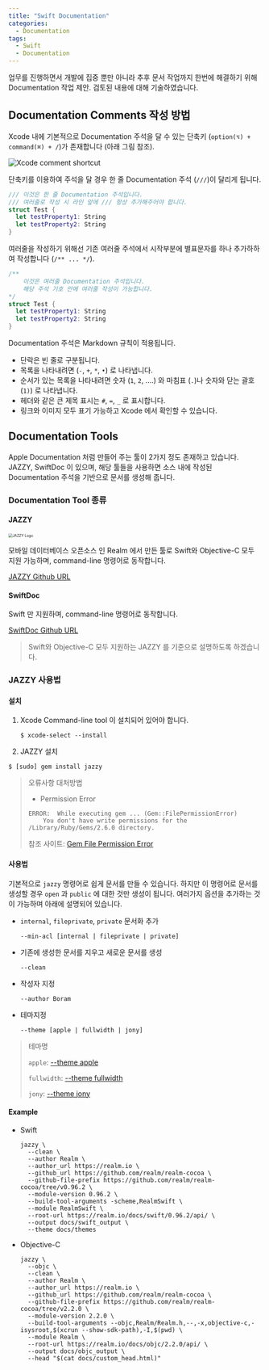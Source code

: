 ```yaml
---
title: "Swift Documentation"
categories:
  - Documentation
tags:
  - Swift
  - Documentation
---
```


업무를 진행하면서 개발에 집중 뿐만 아니라 추후 문서 작업까지 한번에 해결하기 위해 Documentation 작업 제안. 검토된 내용에 대해 기술하였습니다. 

## Documentation Comments 작성 방법

Xcode 내에 기본적으로 Documentation 주석을 달 수 있는 단축키 (```option(⌥) + command(⌘) + /```)가 존재합니다 (아래 그림 참조).

![Xcode comment shortcut](.images/Xcode_comment_documentation.png)

단축키를 이용하여 주석을 달 경우 한 줄 Documentation 주석 (```///```)이 달리게 됩니다.

```swift
/// 이것은 한 줄 Documentation 주석입니다.
/// 여러줄로 작성 시 라인 앞에 /// 항상 추가해주어야 합니다.
struct Test {
  let testProperty1: String
  let testProperty2: String
}
```

여러줄을 작성하기 위해선 기존 여러줄 주석에서 시작부분에 별표문자를 하나 추가하하여 작성합니다 (```/** ... */```).

```swift
/**
	이것은 여러줄 Documentation 주석입니다.
	해당 주석 기호 안에 여러줄 작성이 가능합니다.
*/
struct Test {
  let testProperty1: String
  let testProperty2: String
}
```

Documentation 주석은 Markdown 규칙이 적용됩니다.

- 단락은 빈 줄로 구분됩니다.
- 목록을 나타내려면 (`-`, `+`, `*`, `•`) 로 나타냅니다.
- 순서가 있는 목록을 나타내려면 숫자 (`1`, `2`, ....) 와 마침표 (`.`)나 숫자와 닫는 괄호 (`1)`) 로 나타냅니다.
- 헤더와 같은 큰 제목 표시는 `#`, `=`, `_` 로 표시합니다.
- 링크와 이미지 모두 표기 가능하고 Xcode 에서 확인할 수 있습니다.



## Documentation Tools

Apple Documentation 처럼 만들어 주는 툴이 2가지 정도 존재하고 있습니다. JAZZY, SwiftDoc 이 있으며, 해당 툴들을 사용하면 소스 내에 작성된 Documentation 주석을 기반으로 문서를 생성해 줍니다.

### Documentation Tool 종류

#### JAZZY

<img src="https://github.com/realm/jazzy/blob/master/images/logo.jpg?raw=true" alt="JAZZY Logo" style="zoom:50%;" />

모바일 데이터베이스 오픈소스 인 Realm 에서 만든 툴로 Swift와 Objective-C 모두 지원 가능하며, command-line 명령어로 동작합니다.

[JAZZY Github URL](https://github.com/realm/jazzy)

#### SwiftDoc

Swift 만 지원하며, command-line 명령어로 동작합니다.

[SwiftDoc Github URL](https://github.com/SwiftDocOrg/swift-doc)

> Swift와 Objective-C 모두 지원하는 JAZZY 를 기준으로 설명하도록 하겠습니다.

### JAZZY 사용법

#### 설치

1. Xcode Command-line tool 이 설치되어 있어야 합니다.

   ```
   $ xcode-select --install
   ```

2. JAZZY 설치

```
$ [sudo] gem install jazzy
```

> 오류사항 대처방법
>
> - Permission Error
>
> ```
> ERROR:  While executing gem ... (Gem::FilePermissionError)
>     You don't have write permissions for the /Library/Ruby/Gems/2.6.0 directory.
> ```
>
> 참조 사이트: [Gem File Permission Error](https://jojoldu.tistory.com/288)

#### 사용법

기본적으로 ```jazzy``` 명령어로 쉽게 문서를 만들 수 있습니다. 하지만 이 명령어로 문서를 생성할 경우 ```open``` 과 ```public``` 에 대한 것만 생성이 됩니다. 여러가지 옵션을 추가하는 것이 가능하며 아래에 설명되어 있습니다.

- ```internal```, ```fileprivate```, ```private``` 문서화 추가
  ```
  --min-acl [internal | fileprivate | private]
  ```
- 기존에 생성한 문서를 지우고 새로운 문서를 생성
  ```
  --clean
  ```
- 작성자 지정
  ```
  --author Boram
  ```
- 테마지정
  ```
  --theme [apple | fullwidth | jony]
  ```
> 테마명
>
> ```apple```: [--theme apple](https://realm.io/docs/swift/latest/api/)
>
> ```fullwidth```: [--theme fullwidth](https://reduxkit.github.io/ReduxKit/)
> 
> ```jony```: [--theme jony](https://harshilshah.github.io/IGListKit/)

#### Example
- Swift
  ```
  jazzy \
    --clean \
    --author Realm \
    --author_url https://realm.io \
    --github_url https://github.com/realm/realm-cocoa \
    --github-file-prefix https://github.com/realm/realm-cocoa/tree/v0.96.2 \
    --module-version 0.96.2 \
    --build-tool-arguments -scheme,RealmSwift \
    --module RealmSwift \
    --root-url https://realm.io/docs/swift/0.96.2/api/ \
    --output docs/swift_output \
    --theme docs/themes
  ```
- Objective-C
  ```
  jazzy \
    --objc \
    --clean \
    --author Realm \
    --author_url https://realm.io \
    --github_url https://github.com/realm/realm-cocoa \
    --github-file-prefix https://github.com/realm/realm-cocoa/tree/v2.2.0 \
    --module-version 2.2.0 \
    --build-tool-arguments --objc,Realm/Realm.h,--,-x,objective-c,-isysroot,$(xcrun --show-sdk-path),-I,$(pwd) \
    --module Realm \
    --root-url https://realm.io/docs/objc/2.2.0/api/ \
    --output docs/objc_output \
    --head "$(cat docs/custom_head.html)"
  ```

